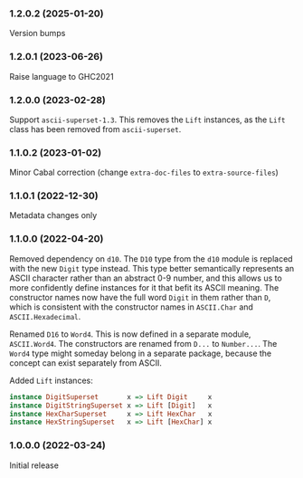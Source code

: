 ### 1.2.0.2 (2025-01-20)

Version bumps

### 1.2.0.1 (2023-06-26)

Raise language to GHC2021

### 1.2.0.0 (2023-02-28)

Support `ascii-superset-1.3`. This removes the `Lift` instances, as the
`Lift` class has been removed from `ascii-superset`.

### 1.1.0.2 (2023-01-02)

Minor Cabal correction (change `extra-doc-files` to `extra-source-files`)

### 1.1.0.1 (2022-12-30)

Metadata changes only

### 1.1.0.0 (2022-04-20)

Removed dependency on `d10`. The `D10` type from the `d10` module is replaced
with the new `Digit` type instead. This type better semantically represents an
ASCII character rather than an abstract 0-9 number, and this allows us to more
confidently define instances for it that befit its ASCII meaning. The
constructor names now have the full word `Digit` in them rather than `D`, which
is consistent with the constructor names in `ASCII.Char` and
`ASCII.Hexadecimal`.

Renamed `D16` to `Word4`. This is now defined in a separate module,
`ASCII.Word4`. The constructors are renamed from `D...` to `Number...`. The
`Word4` type might someday belong in a separate package, because the concept can
exist separately from ASCII.

Added `Lift` instances:

```haskell
instance DigitSuperset       x => Lift Digit     x
instance DigitStringSuperset x => Lift [Digit]   x
instance HexCharSuperset     x => Lift HexChar   x
instance HexStringSuperset   x => Lift [HexChar] x
```

### 1.0.0.0 (2022-03-24)

Initial release
